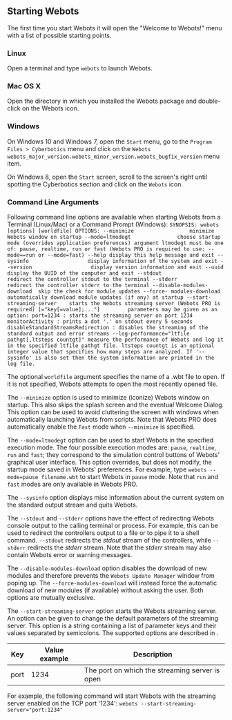 ## Starting Webots

The first time you start Webots it will open the "Welcome to Webots!" menu with
a list of possible starting points.

### Linux

Open a terminal and type `webots` to launch Webots.

### Mac OS X

Open the directory in which you installed the Webots package and double-click on
the Webots icon.

### Windows

On Windows 10 and Windows 7, open the `Start` menu, go to the `Program Files >
Cyberbotics` menu and click on the `Webots
webots_major_version.webots_minor_version.webots_bugfix_version` menu item.

On Windows 8, open the `Start` screen, scroll to the screen's right until
spotting the Cyberbotics section and click on the `Webots` icon.

### Command Line Arguments

Following command line options are available when starting Webots from a
Terminal (Linux/Mac) or a Command Prompt (Windows): `SYNOPSIS: webots [options]
[worldfile] OPTIONS: --minimize                  minimize Webots window on
startup --mode=ltmodegt               choose startup mode (overrides application
preferences) argument ltmodegt must be one of: pause, realtime, run or fast
(Webots PRO is required to use: --mode==run or --mode=fast) --help
display this help message and exit --sysinfo                   display
information of the system and exit --version                   display version
information and exit --uuid                      display the UUID of the
computer and exit --stdout                    redirect the controller stdout to
the terminal --stderr                    redirect the controller stderr to the
terminal --disable-modules-download  skip the check for module updates --force-
modules-download    automatically download module updates (if any) at startup
--start-streaming-server    starts the Webots streaming server (Webots PRO is
required) [="key[=value];..."]         parameters may be given as an option:
port=1234 : starts the streaming server on port 1234 monitorActivity : prints a
dot '.' on stdout every 5 seconds disableStandardStreamsRedirection : disables
the streaming of the standard output and error streams --log-performance="ltfile
pathgt[,ltsteps countgt]" measure the performance of Webots and log it in the
specified ltfile pathgt file. ltsteps countgt is an optional integer value that
specifies how many steps are analyzed. If '--sysinfo' is also set then the
system information are printed in the log file.`

The optional `worldfile` argument specifies the name of a .wbt file to open. If
it is not specified, Webots attempts to open the most recently opened file.

The `--minimize` option is used to minimize (iconize) Webots window on startup.
This also skips the splash screen and the eventual Welcome Dialog. This option
can be used to avoid cluttering the screen with windows when automatically
launching Webots from scripts. Note that Webots PRO does automatically enable
the `Fast` mode when `--minimize` is specified.

The `--mode=ltmodegt` option can be used to start Webots in the specified
execution mode. The four possible execution modes are: `pause`, `realtime`,
`run` and `fast`; they correspond to the simulation control buttons of Webots'
graphical user interface. This option overrides, but does not modify, the
startup mode saved in Webots' preferences. For example, type `webots
--mode=pause filename.wbt` to start Webots in `pause` mode. Note that `run` and
`fast` modes are only available in Webots PRO.

The `--sysinfo` option displays misc information about the current system on the
standard output stream and quits Webots.

The `--stdout` and `--stderr` options have the effect of redirecting Webots
console output to the calling terminal or process. For example, this can be used
to redirect the controllers output to a file or to pipe it to a shell command.
`--stdout` redirects the *stdout* stream of the controllers, while `--stderr`
redirects the *stderr* stream. Note that the *stderr* stream may also contain
Webots error or warning messages.

The `--disable-modules-download` option disables the download of new modules and
therefore prevents the `Webots Update Manager` window from poping up. The
`--force-modules-download` will instead force the automatic download of new
modules (if available) without asking the user. Both options are mutually
exclusive.

The `--start-streaming-server` option starts the Webots streaming server. An
option can be given to change the default parameters of the streaming server.
This option is a string containing a list of parameter keys and their values
separated by semicolons. The supported options are described in .

| Key | Value example | Description |
| --- | --- | --- |
| port | 1234 | The port on which the streaming server is open |

For example, the following command will start Webots with the streaming server
enabled on the TCP port '1234': `webots --start-streaming-server="port:1234"`

